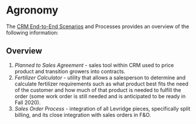 ﻿# Agronomy

The [CRM End-to-End Scenarios](CRM-End-To-End-Scenarios.md) and Processes provides an overview of the following information: 

## Overview
1. *Planned to Sales Agreement* - sales tool within CRM used to price product and transition growers into contracts.
2. *Fertilizer Calculator* - utility that allows a salesperson to determine and calculate fertilizer requirements such as what product best fits the need of the customer and how much of that product is needed to fulfill the order (some work order is still needed and is anticipated to be ready in Fall 2020).
3. *Sales Order Process* - integration of all Levridge pieces, specifically split billing, and its close integration with sales orders in F&O. 